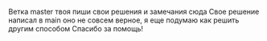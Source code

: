 Ветка master твоя пиши свои решения и замечания сюда
Свое решение написал в main оно не совсем верное, я еще подумаю как решить другим способом
Спасибо за помощь!
